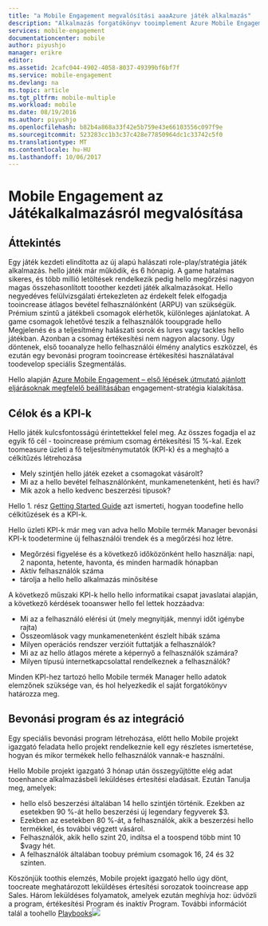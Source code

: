 ```yaml
---
title: "a Mobile Engagement megvalósítási aaaAzure játék alkalmazás"
description: "Alkalmazás forgatókönyv tooimplement Azure Mobile Engagement játékok"
services: mobile-engagement
documentationcenter: mobile
author: piyushjo
manager: erikre
editor: 
ms.assetid: 2cafc044-4902-4058-8037-49399bf6bf7f
ms.service: mobile-engagement
ms.devlang: na
ms.topic: article
ms.tgt_pltfrm: mobile-multiple
ms.workload: mobile
ms.date: 08/19/2016
ms.author: piyushjo
ms.openlocfilehash: b82b4a868a33f42e5b759e43e66103556c097f9e
ms.sourcegitcommit: 523283cc1b3c37c428e77850964dc1c33742c5f0
ms.translationtype: MT
ms.contentlocale: hu-HU
ms.lasthandoff: 10/06/2017
---
```

# <a name="implement-mobile-engagement-with-gaming-app"></a>Mobile Engagement az Játékalkalmazásról megvalósítása
## <a name="overview"></a>Áttekintés
Egy játék kezdeti elindította az új alapú halászati role-play/stratégia játék alkalmazás. hello játék már működik, és 6 hónapig. A game hatalmas sikeres, és több millió letöltések rendelkezik pedig hello megőrzési nagyon magas összehasonlított tooother kezdeti játék alkalmazásokat. Hello negyedéves felülvizsgálati értekezleten az érdekelt felek elfogadja tooincrease átlagos bevétel felhasználónként (ARPU) van szükségük. Prémium szintű a játékbeli csomagok elérhetők, különleges ajánlatokat. A game csomagok lehetővé teszik a felhasználók tooupgrade hello Megjelenés és a teljesítmény halászati sorok és lures vagy tackles hello játékban. Azonban a csomag értékesítési nem nagyon alacsony. Úgy döntenek, első tooanalyze hello felhasználói élmény analytics eszközzel, és ezután egy bevonási program tooincrease értékesítési használatával toodevelop speciális Szegmentálás.

Hello alapján [Azure Mobile Engagement – első lépések útmutató ajánlott eljárásoknak megfelelő beállításában](mobile-engagement-getting-started-best-practices.md) engagement-stratégia kialakítása.

## <a name="objectives-and-kpis"></a>Célok és a KPI-k
Hello játék kulcsfontosságú érintettekkel felel meg. Az összes fogadja el az egyik fő cél - tooincrease prémium csomag értékesítési 15 %-kal. Ezek toomeasure üzleti a fő teljesítménymutatók (KPI-k) és a meghajtó a célkitűzés létrehozása

* Mely szintjén hello játék ezeket a csomagokat vásárolt?
* Mi az a hello bevétel felhasználónként, munkamenetenként, heti és havi?
* Mik azok a hello kedvenc beszerzési típusok?

Hello 1. rész [Getting Started Guide](mobile-engagement-getting-started-best-practices.md) azt ismerteti, hogyan toodefine hello célkitűzések és a KPI-k. 

Hello üzleti KPI-k már meg van adva hello Mobile termék Manager bevonási KPI-k toodetermine új felhasználói trendek és a megőrzési hoz létre.

* Megőrzési figyelése és a következő időközönként hello használja: napi, 2 naponta, hetente, havonta, és minden harmadik hónapban
* Aktív felhasználók száma
* tárolja a hello hello alkalmazás minősítése

A következő műszaki KPI-k hello hello informatikai csapat javaslatai alapján, a következő kérdések tooanswer hello fel lettek hozzáadva:

* Mi az a felhasználó elérési út (mely megnyitják, mennyi időt igénybe rajta)
* Összeomlások vagy munkamenetenként észlelt hibák száma
* Milyen operációs rendszer verzióit futtatják a felhasználók?
* Mi az az hello átlagos mérete a képernyő a felhasználók számára?
* Milyen típusú internetkapcsolattal rendelkeznek a felhasználók?

Minden KPI-hez tartozó hello Mobile termék Manager hello adatok elemzőnek szüksége van, és hol helyezkedik el saját forgatókönyv határozza meg.

## <a name="engagement-program-and-integration"></a>Bevonási program és az integráció
Egy speciális bevonási program létrehozása, előtt hello Mobile projekt igazgató feladata hello projekt rendelkeznie kell egy részletes ismertetése, hogyan és mikor termékek hello felhasználók vannak-e használni.

Hello Mobile projekt igazgató 3 hónap után összegyűjtötte elég adat tooenhance alkalmazásbeli leküldéses értesítési eladásait. Ezután Tanulja meg, amelyek:

* hello első beszerzési általában 14 hello szintjén történik. Ezekben az esetekben 90 %-át hello beszerzési új legendary fegyverek $3.
* Ezekben az esetekben 80 %-át, a felhasználók, akik a beszerzési hello termékkel, és további végzett vásárol.
* Felhasználók, akik hello szint 20, indítsa el a toospend több mint 10 $vagy hét.
* A felhasználók általában toobuy prémium csomagok 16, 24 és 32 szinten.

Köszönjük toothis elemzés, Mobile projekt igazgató hello úgy dönt, toocreate meghatározott leküldéses értesítési sorozatok tooincrease app Sales. Három leküldéses folyamatok, amelyek ezután meghívja hoz: üdvözli a program, értékesítési Program és inaktív Program. További információt talál a toohello [Playbooks](https://github.com/Azure/azure-mobile-engagement-samples/tree/master/Playbooks)![][1]

<!--Image references-->

[1]: ./media/mobile-engagement-game-scenario/notification-scenario.png

<!--Link references-->
